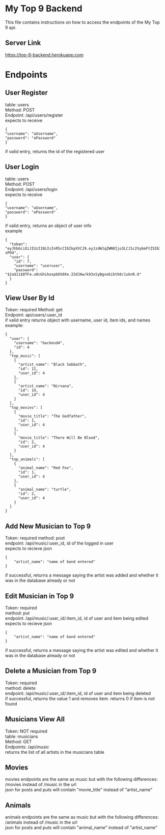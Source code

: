 # My Top 9 Backend

This file contains instructions on how to access the endpoints of the My Top 9 api.

## Server Link
https://top-9-backend.herokuapp.com
# Endpoints

## User Register  

table: users  
Method: POST  
Endpoint: /api/users/register  
expects to receive  
```
{
"username": "aUsername",
"password": "aPassword"
}
```
if valid entry, returns the id of the registered user  
## User Login
table: users  
Method: POST  
Endpoint: /api/users/login  
expects to receive  
```
{
"username": "aUsername",
"password": "aPassword"
}
```
if valid entry, returns an object of user info  
example
```
{
  "token": "eyJhbGciOiJIUzI1NiIsInR5cCI6IkpXVCJ9.eyJzdWJqZWN0Ijo3LCJ1c2VybmFtZSI6InVzZXJ1c2VyIiwiaWF0IjoxNTY0NTk0NzQyLCJleHAiOjE1NjQ2ODExNDJ9.MyS5ggf_HrTZjkZyYJLOQFk6ULke0fct9DOyiL-xPO4",
  "user": {
    "id": 7,
    "username": "useruser",
    "password": "$2a$11$8TFa.u0cGhikoxpbOS0Xe.I5dJAw/k93xSyBgxobibtk0/1uknR.O"
  }
}
```

## View User By Id
Token: required
Method: get  
Endpoint: api/users/:user_id  
if valid entry returns object with username, user id, item ids,  and names     
example:  
```
{
  "user": {
    "username": "backend4",
    "id": 4
  },
  "top_music": [
    {
      "artist_name": "Black Sabbath",
      "id": 11,
      "user_id": 4
    },
    {
      "artist_name": "Nirvana",
      "id": 14,
      "user_id": 4
    }
  ],
  "top_movies": [
    {
      "movie_title": "The Godfather",
      "id": 1,
      "user_id": 4
    },
    {
      "movie_title": "There Will Be Blood",
      "id": 2,
      "user_id": 4
    }
  ],
  "top_animals": [
    {
      "animal_name": "Red Fox",
      "id": 1,
      "user_id": 4
    },
    {
      "animal_name": "turtle",
      "id": 2,
      "user_id": 4
    }
  ]
}
```

## Add New Musician to Top 9
Token: required
method: post  
endpoint: /api/music/:user_id, id of the logged in user  
expects to recieve json   
```
{
	"artist_name": "name of band entered"
}
```
if successful, returns a message saying the artist was added and whether it was in the database already or not  

## Edit Musician in Top 9
Token: required  
method: put   
endpoint: /api/music/:user_id/:item_id, id of user and item being edited   
expects to recieve json     
```
{
	"artist_name": "name of band entered"
}
```
if successful, returns a message saying the artist was edited and whether it was in the database already or not 

## Delete a Musician from Top 9 
Token: required  
method: delete   
endpoint: /api/music/:user_id/:item_id, id of user and item being deleted   
if successful, returns the value 1 and removes item. returns 0 if item is not found   

## Musicians View All
Token: NOT required  
table: musicians  
Method: GET  
Endpoints: /api/music  
returns the list of all artists in the musicians table  

## Movies
movies endpoints are the same as music but with the following differences:  
/movies instead of /music in the url  
json for posts and puts will contain "movie_title" instead of "artist_name" 

## Animals
animals endpoints are the same as music but with the following differences:  
/animals instead of /music in the url  
json for posts and puts will contain "animal_name" instead of "artist_name" 
